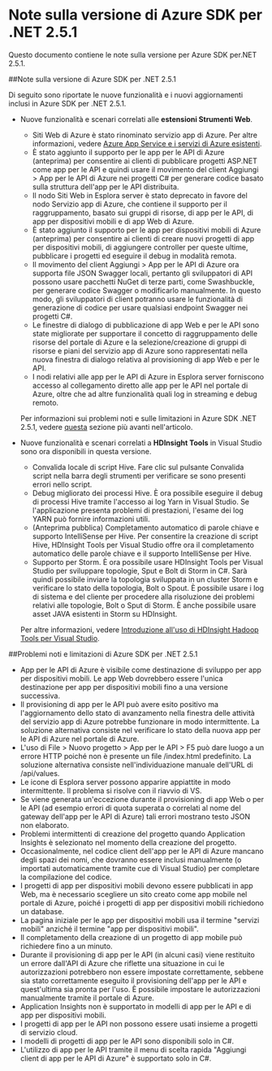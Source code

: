 <properties 
   pageTitle="Note sulla versione di Azure SDK per .NET 2.5.1" 
   description="Note sulla versione di Azure SDK per .NET 2.5.1" 
   services="app-service" 
   documentationCenter=".net,nodejs,java" 
   authors="Juliako" 
   manager="dwrede" 
   editor=""/>

<tags
   ms.service="app-service"
   ms.devlang="multiple"
   ms.topic="article"
   ms.tgt_pltfrm="na"
   ms.workload="integration" 
   ms.date="09/30/2015"
   ms.author="juliako"/>


# Note sulla versione di Azure SDK per .NET 2.5.1

Questo documento contiene le note sulla versione per Azure SDK per.NET 2.5.1.

##Note sulla versione di Azure SDK per .NET 2.5.1

Di seguito sono riportate le nuove funzionalità e i nuovi aggiornamenti inclusi in Azure SDK per .NET 2.5.1.

- Nuove funzionalità e scenari correlati alle **estensioni Strumenti Web**. 

	- Siti Web di Azure è stato rinominato servizio app di Azure. Per altre informazioni, vedere [Azure App Service e i servizi di Azure esistenti](app-service-changes-existing-services.md).
	- È stato aggiunto il supporto per le app per le API di Azure (anteprima) per consentire ai clienti di pubblicare progetti ASP.NET come app per le API e quindi usare il movimento del client Aggiungi > App per le API di Azure nei progetti C# per generare codice basato sulla struttura dell'app per le API distribuita. 
	- Il nodo Siti Web in Esplora server è stato deprecato in favore del nodo Servizio app di Azure, che contiene il supporto per il raggruppamento, basato sui gruppi di risorse, di app per le API, di app per dispositivi mobili e di app Web di Azure.
	- È stato aggiunto il supporto per le app per dispositivi mobili di Azure (anteprima) per consentire ai clienti di creare nuovi progetti di app per dispositivi mobili, di aggiungere controller per queste ultime, pubblicare i progetti ed eseguire il debug in modalità remota.
	- Il movimento del client Aggiungi > App per le API di Azure ora supporta file JSON Swagger locali, pertanto gli sviluppatori di API possono usare pacchetti NuGet di terze parti, come Swashbuckle, per generare codice Swagger o modificarlo manualmente. In questo modo, gli sviluppatori di client potranno usare le funzionalità di generazione di codice per usare qualsiasi endpoint Swagger nei progetti C#. 
	- Le finestre di dialogo di pubblicazione di app Web e per le API sono state migliorate per supportare il concetto di raggruppamento delle risorse del portale di Azure e la selezione/creazione di gruppi di risorse e piani del servizio app di Azure sono rappresentati nella nuova finestra di dialogo relativa al provisioning di app Web e per le API. 
	- I nodi relativi alle app per le API di Azure in Esplora server forniscono accesso al collegamento diretto alle app per le API nel portale di Azure, oltre che ad altre funzionalità quali log in streaming e debug remoto.

	Per informazioni sui problemi noti e sulle limitazioni in Azure SDK .NET 2.5.1, vedere [questa](app-service-release-notes.md#known_issues_2_5_1) sezione più avanti nell'articolo.


- Nuove funzionalità e scenari correlati a **HDInsight Tools** in Visual Studio sono ora disponibili in questa versione.
	- Convalida locale di script Hive. Fare clic sul pulsante Convalida script nella barra degli strumenti per verificare se sono presenti errori nello script. 
	- Debug migliorato dei processi Hive. È ora possibile eseguire il debug di processi Hive tramite l'accesso ai log Yarn in Visual Studio. Se l'applicazione presenta problemi di prestazioni, l'esame dei log YARN può fornire informazioni utili.
	- (Anteprima pubblica) Completamento automatico di parole chiave e supporto IntelliSense per Hive. Per consentire la creazione di script Hive, HDInsight Tools per Visual Studio offre ora il completamento automatico delle parole chiave e il supporto IntelliSense per Hive.
	- Supporto per Storm. È ora possibile usare HDInsight Tools per Visual Studio per sviluppare topologie, Sput e Bolt di Storm in C#. Sarà quindi possibile inviare la topologia sviluppata in un cluster Storm e verificare lo stato della topologia, Bolt o Spout. È possibile usare i log di sistema e del cliente per procedere alla risoluzione dei problemi relativi alle topologie, Bolt o Sput di Storm. È anche possibile usare asset JAVA esistenti in Storm su HDInsight.
	
	Per altre informazioni, vedere [Introduzione all'uso di HDInsight Hadoop Tools per Visual Studio](hdinsight-hadoop-visual-studio-tools-get-started.md).



##<a id="known_issues_2_5_1"></a>Problemi noti e limitazioni di Azure SDK per .NET 2.5.1

- App per le API di Azure è visibile come destinazione di sviluppo per app per dispositivi mobili. Le app Web dovrebbero essere l'unica destinazione per app per dispositivi mobili fino a una versione successiva. 
- Il provisioning di app per le API può avere esito positivo ma l'aggiornamento dello stato di avanzamento nella finestra delle attività del servizio app di Azure potrebbe funzionare in modo intermittente. La soluzione alternativa consiste nel verificare lo stato della nuova app per le API di Azure nel portale di Azure. 
- L'uso di File > Nuovo progetto > App per le API > F5 può dare luogo a un errore HTTP poiché non è presente un file /index.html predefinito. La soluzione alternativa consiste nell'individuazione manuale dell'URL di /api/values. 
- Le icone di Esplora server possono apparire appiattite in modo intermittente. Il problema si risolve con il riavvio di VS. 
- Se viene generata un'eccezione durante il provisioning di app Web o per le API (ad esempio errori di quota superata o correlati al nome del gateway dell'app per le API di Azure) tali errori mostrano testo JSON non elaborato. 
- Problemi intermittenti di creazione del progetto quando Application Insights è selezionato nel momento della creazione del progetto.
- Occasionalmente, nel codice client dell'app per le API di Azure mancano degli spazi dei nomi, che dovranno essere inclusi manualmente (o importati automaticamente tramite cue di Visual Studio) per completare la compilazione del codice. 
- I progetti di app per dispositivi mobili devono essere pubblicati in app Web, ma è necessario scegliere un sito creato come app mobile nel portale di Azure, poiché i progetti di app per dispositivi mobili richiedono un database. 
- La pagina iniziale per le app per dispositivi mobili usa il termine "servizi mobili" anziché il termine "app per dispositivi mobili". 
- Il completamento della creazione di un progetto di app mobile può richiedere fino a un minuto. 
- Durante il provisioning di app per le API (in alcuni casi) viene restituito un errore dall'API di Azure che riflette una situazione in cui le autorizzazioni potrebbero non essere impostate correttamente, sebbene sia stato correttamente eseguito il provisioning dell'app per le API e quest'ultima sia pronta per l'uso. È possibile impostare le autorizzazioni manualmente tramite il portale di Azure.
- Application Insights non è supportato in modelli di app per le API e di app per dispositivi mobili.
- I progetti di app per le API non possono essere usati insieme a progetti di servizio cloud.
- I modelli di progetti di app per le API sono disponibili solo in C#.
- L'utilizzo di app per le API tramite il menu di scelta rapida "Aggiungi client di app per le API di Azure" è supportato solo in C#.

 

<!---HONumber=Oct15_HO1-->
